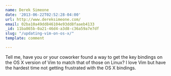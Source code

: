 ```yaml
---
name: Derek Simeone
date: '2013-06-22T02:52:28-04:00'
url: http://www.dereksimeone.com/
email: 02ba10a49dd846104e93dd8faaeb4133
_id: 11ba865b-0a21-46d4-a3d8-c36a59a7e7df
slug: "/updating-vim-on-os-x/"
template: comment

---
```


Tell me, have you or your coworker found a way to get the key bindings on the OS X version of Vim to match that of those on Linux? I love Vim but have the hardest time not getting frustrated with the OS X bindings.

